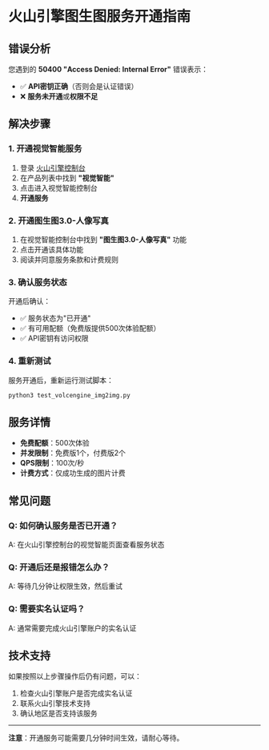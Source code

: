 # 火山引擎图生图服务开通指南

## 错误分析

您遇到的 **50400 "Access Denied: Internal Error"** 错误表示：
- ✅ **API密钥正确**（否则会是认证错误）
- ❌ **服务未开通**或**权限不足**

## 解决步骤

### 1. 开通视觉智能服务

1. 登录 [火山引擎控制台](https://console.volcengine.com/)
2. 在产品列表中找到 **"视觉智能"** 
3. 点击进入视觉智能控制台
4. **开通服务**

### 2. 开通图生图3.0-人像写真

1. 在视觉智能控制台中找到 **"图生图3.0-人像写真"** 功能
2. 点击开通该具体功能
3. 阅读并同意服务条款和计费规则

### 3. 确认服务状态

开通后确认：
- ✅ 服务状态为"已开通"
- ✅ 有可用配额（免费版提供500次体验配额）
- ✅ API密钥有访问权限

### 4. 重新测试

服务开通后，重新运行测试脚本：

```bash
python3 test_volcengine_img2img.py
```

## 服务详情

- **免费配额**：500次体验
- **并发限制**：免费版1个，付费版2个  
- **QPS限制**：100次/秒
- **计费方式**：仅成功生成的图片计费

## 常见问题

### Q: 如何确认服务是否已开通？
A: 在火山引擎控制台的视觉智能页面查看服务状态

### Q: 开通后还是报错怎么办？  
A: 等待几分钟让权限生效，然后重试

### Q: 需要实名认证吗？
A: 通常需要完成火山引擎账户的实名认证

## 技术支持

如果按照以上步骤操作后仍有问题，可以：
1. 检查火山引擎账户是否完成实名认证
2. 联系火山引擎技术支持
3. 确认地区是否支持该服务

---

**注意**：开通服务可能需要几分钟时间生效，请耐心等待。